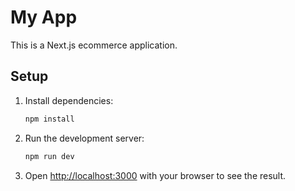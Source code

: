 # My App

This is a Next.js ecommerce application.

## Setup

1.  Install dependencies:

    ```bash
    npm install
    ```

2.  Run the development server:

    ```bash
    npm run dev
    ```

3.  Open [http://localhost:3000](http://localhost:3000) with your browser to see the result.
